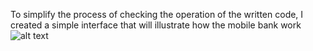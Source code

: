 To simplify the process of checking the operation of the written code, I created a simple interface that will illustrate how the mobile bank work
![alt text](https://raw.githubusercontent.com/iMykhailychenko/SCSS-PUG/master/image.png)
